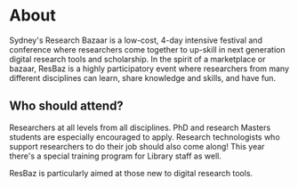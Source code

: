 # About

Sydney's Research Bazaar is a low-cost, 4-day intensive festival and conference where researchers come together to up-skill in next generation digital research tools and scholarship. In the spirit of a marketplace or bazaar, ResBaz is a highly participatory event where researchers from many different disciplines can learn, share knowledge and skills, and have fun. 

## Who should attend?

Researchers at all levels from all disciplines. PhD and research Masters students are especially encouraged to apply. Research technologists who support researchers to do their job should also come along! This year there's a special training program for Library staff as well.

ResBaz is particularly aimed at those new to digital research tools.
